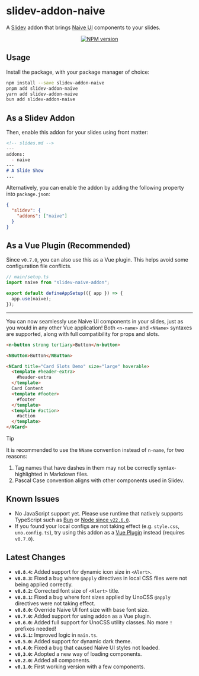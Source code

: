 # slidev-addon-naive

A [Slidev](https://sli.dev) addon that brings [Naive UI](https://naiveui.com)
components to your slides.

<div align="center">
  <a href="https://npmjs.com/package/slidev-addon-naive">
    <img
      src="https://img.shields.io/npm/v/slidev-addon-naive?color=2B90B6"
      alt="NPM version"
    >
  </a>
</div>

## Usage

Install the package, with your package manager of choice:

```sh
npm install --save slidev-addon-naive
pnpm add slidev-addon-naive
yarn add slidev-addon-naive
bun add slidev-addon-naive
```

## As a Slidev Addon

Then, enable this addon for your slides using front matter:

<!-- prettier-ignore -->
```markdown
<!-- slides.md -->
---
addons:
  - naive
---
# A Slide Show
...
```

Alternatively, you can enable the addon by adding the following property into
`package.json`:

```json
{
  "slidev": {
    "addons": ["naive"]
  }
}
```

## As a Vue Plugin (Recommended)

Since `v0.7.0`, you can also use this as a Vue plugin. This helps avoid some
configuration file conflicts.

```ts
// main/setup.ts
import naive from "slidev-naive-addon";

export default defineAppSetup(({ app }) => {
  app.use(naive);
});
```

---

You can now seamlessly use Naive UI components in your slides, just as you would
in any other Vue application! Both `<n-name>` and `<NName>` syntaxes are
supported, along with full compatibility for props and slots.

<!-- prettier-ignore -->
```html
<n-button strong tertiary>Button</n-button>

<NButton>Button</NButton>

<NCard title="Card Slots Demo" size="large" hoverable>
  <template #header-extra>
    #header-extra
  </template>
  Card Content
  <template #footer>
    #footer
  </template>
  <template #action>
    #action
  </template>
</NCard>
```

> [!TIP]
>
> It is recommended to use the `NName` convention instead of `n-name`, for two
> reasons:
>
> 1. Tag names that have dashes in them may not be correctly syntax-highlighted
>    in Markdown files.
> 2. Pascal Case convention aligns with other components used in Slidev.

## Known Issues

- No JavaScript support yet. Please use runtime that natively supports
  TypeScript such as [Bun](https://bun.sh) or
  [Node since `v22.6.0`](https://nodejs.org/en/learn/typescript/run-natively).
- If you found your local configs are not taking effect (e.g. `style.css`,
  `uno.config.ts`), try using this addon as a
  [Vue Plugin](#as-a-vue-plugin-recommended) instead (requires `v0.7.0`).

## Latest Changes

- **`v0.8.4`:** Added support for dynamic icon size in `<Alert>`.
- **`v0.8.3`:** Fixed a bug where `@apply` directives in local CSS files were
  not being applied correctly.
- **`v0.8.2`:** Corrected font size of `<Alert>` title.
- **`v0.8.1`:** Fixed a bug where font sizes applied by UnoCSS `@apply`
  directives were not taking effect.
- **`v0.8.0`:** Override Naive UI font size with base font size.
- **`v0.7.0`:** Added support for using addon as a Vue plugin.
- **`v0.6.0`:** Added full support for UnoCSS utility classes. No more `!`
  prefixes needed!
- **`v0.5.1`:** Improved logic in `main.ts`.
- **`v0.5.0`:** Added support for dynamic dark theme.
- **`v0.4.0`:** Fixed a bug that caused Naive UI styles not loaded.
- **`v0,3.0`:** Adopted a new way of loading components.
- **`v0.2.0`:** Added all components.
- **`v0.1.0`:** First working version with a few components.
